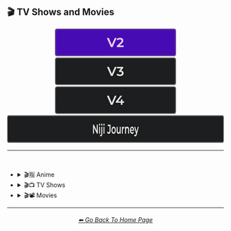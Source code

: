 <h2>🎬 TV Shows and Movies</h2>

<div align="center">

[<img src="/Images/Repo_Parts/Buttons/Version_Buttons/button_version_V2_active_third.webp?raw=true" alt="MidJourney V2" height="64" />](/Pages/MJ_V2/Style_Pages/Sphere/TV_and_Movies.md)
[<img src="/Images/Repo_Parts/Buttons/Version_Buttons/button_version_V3_inactive_third.webp?raw=true" alt="MidJourney V3" height="64" />](/Pages/MJ_V3/Style_Pages/Sphere/TV_and_Movies.md)
[<img src="/Images/Repo_Parts/Buttons/Version_Buttons/button_version_V4_inactive_third.webp?raw=true" alt="MidJourney V4" height="64" />](/Pages/MJ_V4/Style_Pages/Just_The_Style/TV_and_Movies.md)
<br>
[<img src="/Images/Repo_Parts/Buttons/Version_Buttons/button_version_niji_inactive_full.webp?raw=true" alt="Niji Journey" height="64" />](/Pages/Niji_Journey/Style_Pages/TV_and_Movies.md)


</div>

<hr>
<br>


- <details><summary>🎬🈯 Anime</summary><p><div align="center">

	| Akira | Attack on Titan | Bakuman |
	| :-: | :-: | :-: |
	| <img src="/Images/MJ_V2/MidJourney_Styles_(sphere)/TV_and_Movies/Anime/sphere_Painting_of_Akira.webp?raw=true" width="256" /> | <img src="/Images/MJ_V2/MidJourney_Styles_(sphere)/TV_and_Movies/Anime/sphere_Painting_of_Attack_on_Titan.webp?raw=true" width="256" /> | <img src="/Images/MJ_V2/MidJourney_Styles_(sphere)/TV_and_Movies/Anime/sphere_Painting_of_Bakuman.webp?raw=true" width="256" /> |
	
	<br>

	| Code Geass | Cowboy Bebop | Death Note |
	| :-: | :-: | :-: |
	| <img src="/Images/MJ_V2/MidJourney_Styles_(sphere)/TV_and_Movies/Anime/sphere_Painting_of_Code_Geass.webp?raw=true" width="256" /> | <img src="/Images/MJ_V2/MidJourney_Styles_(sphere)/TV_and_Movies/Anime/sphere_Painting_of_Cowboy_Bebop.webp?raw=true" width="256" /> | <img src="/Images/MJ_V2/MidJourney_Styles_(sphere)/TV_and_Movies/Anime/sphere_Painting_of_Death_Note.webp?raw=true" width="256" /> |
	
	<br>

	| Detective Conan | Dr Stone | Dragon Ball Z |
	| :-: | :-: | :-: |
	| <img src="/Images/MJ_V2/MidJourney_Styles_(sphere)/TV_and_Movies/Anime/sphere_Painting_of_Detective_Conan.webp?raw=true" width="256" /> | <img src="/Images/MJ_V2/MidJourney_Styles_(sphere)/TV_and_Movies/Anime/sphere_Painting_of_Dr_Stone.webp?raw=true" width="256" /> | <img src="/Images/MJ_V2/MidJourney_Styles_(sphere)/TV_and_Movies/Anime/sphere_Painting_of_Dragon_Ball_Z.webp?raw=true" width="256" /> |
	
	<br>

	| Fullmetal Alchemist | Gintama | Great Teacher Onizuka |
	| :-: | :-: | :-: |
	| <img src="/Images/MJ_V2/MidJourney_Styles_(sphere)/TV_and_Movies/Anime/sphere_Painting_of_Fullmetal_Alchemist.webp?raw=true" width="256" /> | <img src="/Images/MJ_V2/MidJourney_Styles_(sphere)/TV_and_Movies/Anime/sphere_Painting_of_Gintama.webp?raw=true" width="256" /> | <img src="/Images/MJ_V2/MidJourney_Styles_(sphere)/TV_and_Movies/Anime/sphere_Painting_of_Great_Teacher_Onizuka.webp?raw=true" width="256" /> |
	
	<br>

	| Gurren Lagann | Haikyu | Hajime no Ippo |
	| :-: | :-: | :-: |
	| <img src="/Images/MJ_V2/MidJourney_Styles_(sphere)/TV_and_Movies/Anime/sphere_Painting_of_Gurren_Lagann.webp?raw=true" width="256" /> | <img src="/Images/MJ_V2/MidJourney_Styles_(sphere)/TV_and_Movies/Anime/sphere_Painting_of_Haikyu.webp?raw=true" width="256" /> | <img src="/Images/MJ_V2/MidJourney_Styles_(sphere)/TV_and_Movies/Anime/sphere_Painting_of_Hajime_no_Ippo.webp?raw=true" width="256" /> |
	
	<br>

	| Hunter_x_Hunter | Inuyasha | Jojos_Bizzare_Adventures |
	| :-: | :-: | :-: |
	| <img src="/Images/MJ_V2/MidJourney_Styles_(sphere)/TV_and_Movies/Anime/sphere_Painting_of_Hunter_x_Hunter.webp?raw=true" width="256" /> | <img src="/Images/MJ_V2/MidJourney_Styles_(sphere)/TV_and_Movies/Anime/sphere_Painting_of_Inuyasha.webp?raw=true" width="256" /> | <img src="/Images/MJ_V2/MidJourney_Styles_(sphere)/TV_and_Movies/Anime/sphere_Painting_of_Jojos_Bizzare_Adventures.webp?raw=true" width="256" /> |
	
	<br>

	| Jujutsu Kaisen | Kimetsu no Yaiba (Demon Slayer) | Koe no Katachi |
	| :-: | :-: | :-: |
	| <img src="/Images/MJ_V2/MidJourney_Styles_(sphere)/TV_and_Movies/Anime/sphere_Painting_of_Jujutsu_Kaisen.webp?raw=true" width="256" /> | <img src="/Images/MJ_V2/MidJourney_Styles_(sphere)/TV_and_Movies/Anime/sphere_Painting_of_Kimetsu_no_Yaiba_demon_slayer.webp?raw=true" width="256" /> | <img src="/Images/MJ_V2/MidJourney_Styles_(sphere)/TV_and_Movies/Anime/sphere_Painting_of_Koe_no_Katachi.webp?raw=true" width="256" /> |
	
	<br>

	| Mob_Psycho_100 | My_Hero_Academia | Naruto |
	| :-: | :-: | :-: |
	| <img src="/Images/MJ_V2/MidJourney_Styles_(sphere)/TV_and_Movies/Anime/sphere_Painting_of_Mob_Psycho_100.webp?raw=true" width="256" /> | <img src="/Images/MJ_V2/MidJourney_Styles_(sphere)/TV_and_Movies/Anime/sphere_Painting_of_My_Hero_Academia.webp?raw=true" width="256" /> | <img src="/Images/MJ_V2/MidJourney_Styles_(sphere)/TV_and_Movies/Anime/sphere_Painting_of_Naruto.webp?raw=true" width="256" /> |
	
	<br>

	| Pokemon | Pokémon |
	| :-: | :-: |
	| <img src="/Images/MJ_V2/MidJourney_Styles_(sphere)/TV_and_Movies/Anime/sphere_Painting_of_Pokemon.webp?raw=true" width="256" /> | <img src="/Images/MJ_V2/MidJourney_Styles_(sphere)/sphere_Pokemon (2).webp?raw=true" width="256" /> |

	<br>

	| One Piece | Ruroni Kenshin |
	| :-: | :-: |
	| <img src="/Images/MJ_V2/MidJourney_Styles_(sphere)/TV_and_Movies/Anime/sphere_Painting_of_One_Piece.webp?raw=true" width="256" /> | <img src="/Images/MJ_V2/MidJourney_Styles_(sphere)/TV_and_Movies/Anime/sphere_Painting_of_Ruroni_Kenshin.webp?raw=true" width="256" /> |
	
	<br>

	| Spirited Away | Steins Gate | Sword Art Online |
	| :-: | :-: | :-: |
	| <img src="/Images/MJ_V2/MidJourney_Styles_(sphere)/TV_and_Movies/Anime/sphere_Painting_of_Spirited_Away.webp?raw=true" width="256" /> | <img src="/Images/MJ_V2/MidJourney_Styles_(sphere)/TV_and_Movies/Anime/sphere_Painting_of_Steins_Gate.webp?raw=true" width="256" /> | <img src="/Images/MJ_V2/MidJourney_Styles_(sphere)/TV_and_Movies/Anime/sphere_Painting_of_Sword_Art_Online.webp?raw=true" width="256" /> |
	
	<br>

	| Vinland Saga |
	| :-: |
	| <img src="/Images/MJ_V2/MidJourney_Styles_(sphere)/TV_and_Movies/Anime/sphere_Painting_of_Vinland_Saga.webp?raw=true" width="256" /> |

	</div></p></details>



- <details><summary>🎬📺 TV Shows</summary><p><div align="center">

	| TV Show |
	| :-: |
	| <img src="/Images/MJ_V2/MidJourney_Styles_(sphere)/Wave_13/sphere_TV_Show.webp?raw=true" width="256" /> |
	
	<br>

	| Teletubbies |
	| :-: |
	| <img src="/Images/MJ_V2/MidJourney_Styles_(sphere)/Wave_9/sphere_Teletubbies.webp?raw=true" width="256" /> |

	<br>

	| Rick and Morty | Simpsons | Family Guy |
	| :-: | :-: | :-: |
	| <img src="/Images/MJ_V2/MidJourney_Styles_(sphere)/Wave_11/sphere_Rick_and_Morty.webp?raw=true" width="256" /> | <img src="/Images/MJ_V2/MidJourney_Styles_(sphere)/Wave_9/sphere_Simpsons.webp?raw=true" width="256" /> | <img src="/Images/MJ_V2/MidJourney_Styles_(sphere)/Wave_9/sphere_Family_Guy.webp?raw=true" width="256" /> |

	<br>
	
	| Adventure Time |
	| :-: |
	| <img src="/Images/MJ_V2/MidJourney_Styles_(sphere)/Wave_10/sphere_Adventure_Time.webp?raw=true" width="256" /> |

	<br>
	
	| Star Trek |
	| :-: |
	| <img src="/Images/MJ_V2/MidJourney_Styles_(sphere)/Wave_14/sphere_Star_Trek.webp?raw=true" width="256" /> |

	</div></p></details>



- <details><summary>🎬📽 Movies</summary><p><div align="center">

	| Movie |
	| :-: |
	| <img src="/Images/MJ_V2/MidJourney_Styles_(sphere)/Wave_13/sphere_Movie.webp?raw=true" width="256" /> |

	<br>

	| Fantasia |
	| :-: |
	| <img src="/Images/MJ_V2/MidJourney_Styles_(sphere)/Wave_13/sphere_Fantasia.webp?raw=true" width="256" /> |

	<br>

	| Tron | In The Style of Tron |
	| :-: | :-: |
	| <img src="/Images/MJ_V2/MidJourney_Styles_(sphere)/Wave_9/sphere_Tron.webp?raw=true" width="256" /> | <img src="/Images/MJ_V2/MidJourney_Styles_(sphere)/Wave_9/sphere_In_The_Style_of_Tron.webp?raw=true" width="256" /> |

	<br>
	
	| Saw |
	| :-: |
	| <img src="/Images/MJ_V2/MidJourney_Styles_(sphere)/Wave_10/sphere_Saw.webp?raw=true" width="256" /> |

	<br>
	
	| Godzilla |
	| :-: |
	| <img src="/Images/MJ_V2/MidJourney_Styles_(sphere)/Wave_14/sphere_Godzilla.webp?raw=true" width="256" /> |

	</div></p></details>

	
<hr><!--------------->
<div align="center">
<h6><a href="/README.md">⬅ Go Back To Home Page</a></h6>
</div>